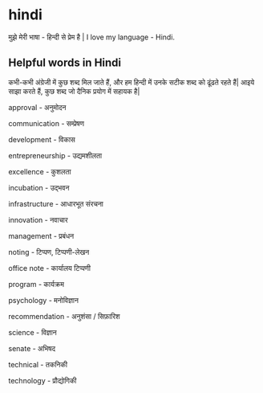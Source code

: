 # hindi
मुझे मेरी भाषा - हिन्दी से प्रेम है | I love my language - Hindi. 


## Helpful words in Hindi   

कभी-कभी अंग्रेजी में कुछ शब्द मिल जाते हैं, और हम हिन्दी में उनके सटीक शब्द को ढूंढते रहते हैं| आइये साझा करते हैं, कुछ शब्द जो दैनिक प्रयोग में सहायक है|  

approval - अनुमोदन 

communication - सम्प्रेषण 

development - विकास 

entrepreneurship - उद्यमशीलता 

excellence - कुशलता 

incubation - उद्भवन 

infrastructure - आधारभूत संरचना 

innovation - नवाचार 

management - प्रबंधन 

noting - टिप्पण, टिप्पणी-लेखन 

office note - कार्यालय टिप्पणी 

program - कार्यक्रम 

psychology - मनोविज्ञान 

recommendation - अनुशंसा / सिफ़ारिश 

science - विज्ञान 

senate - अभिषद 

technical - तकनिकी 

technology - प्रौद्योगिकी 

